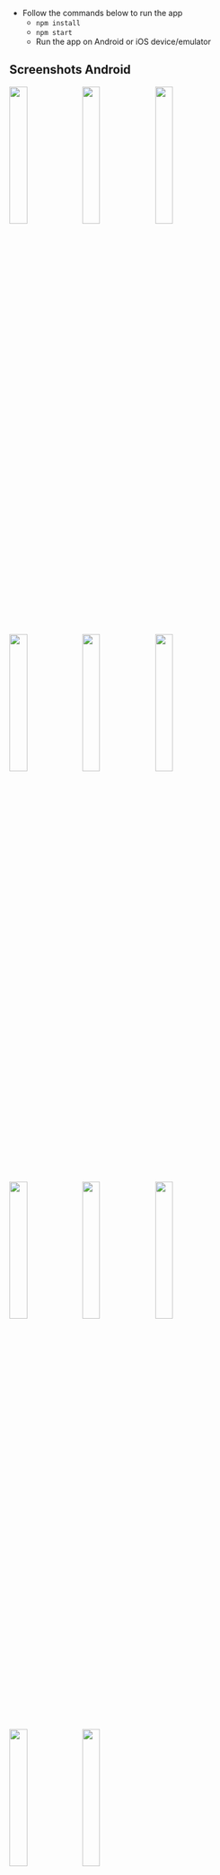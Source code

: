 
* Follow the commands below to run the app
    - `npm install`
    - `npm start`
    - Run the app on Android or iOS device/emulator
    
 
 ## Screenshots Android
 <img src="https://i.imgur.com/gVQsiPQ.png" width="25%" height="25%"/> <img src="https://i.imgur.com/vKx8l07.png" width="25%" height="25%"/> <img src="https://i.imgur.com/2EDiMmG.png" width="25%" height="25%"/> 
 <img src="https://i.imgur.com/keudYd9.png" width="25%" height="25%"/> <img src="https://i.imgur.com/Lw7uccv.png" width="25%" height="25%"/> <img src="https://i.imgur.com/9eHsDuL.png" width="25%" height="25%"/> <img src="https://i.imgur.com/Flnjhj8.png" width="25%" height="25%"/> <img src="https://i.imgur.com/Fl0iizG.png" width="25%" height="25%"/> <img src="https://i.imgur.com/nfkv9jp.png" width="25%" height="25%"/> <img src="https://i.imgur.com/P5LQPyS.png" width="25%" height="25%"/> 
 <img src="https://i.imgur.com/5SNRrwE.png" width="25%" height="25%"/>
 </br>
 </br>
 ## Screenshots iOS
 <img src="https://i.imgur.com/t2yL678.png" width="25%" height="25%"/> <img src="https://i.imgur.com/6sQD1hi.png" width="25%" height="25%"/> <img src="https://i.imgur.com/437O6ua.png" width="25%" height="25%"/> <img src="https://i.imgur.com/4z9Js1S.png" width="25%" height="25%"/> <img src="https://i.imgur.com/w3pXS1c.png" width="25%" height="25%"/> <img src="https://i.imgur.com/yabNi0y.png" width="25%" height="25%"/> <img src="https://i.imgur.com/meQ0DjG.png" width="25%" height="25%"/> <img src="https://i.imgur.com/EZ36tEh.png" width="25%" height="25%"/> <img src="https://i.imgur.com/ZjP0vL0.png" width="25%" height="25%"/>
 </br>
